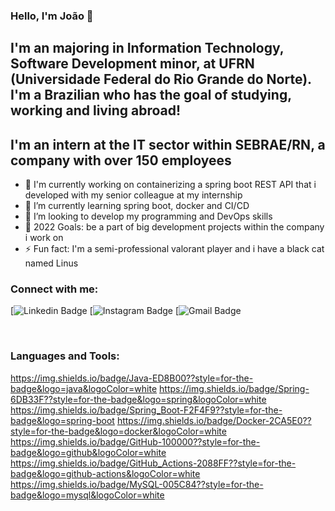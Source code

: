 ### Hello, I'm João 👋

## I'm an majoring in Information Technology, Software Development minor, at UFRN (Universidade Federal do Rio Grande do Norte). I'm a Brazilian who has the goal of studying, working and living abroad!
## I'm an intern at the IT sector within SEBRAE/RN, a company with over 150 employees

- 🔭 I'm currently working on containerizing a spring boot REST API that i developed with my senior colleague at my internship 
- 🌱 I’m currently learning spring boot, docker and CI/CD
- 👯 I’m looking to develop my programming and DevOps skills 
- 🥅 2022 Goals: be a part of big development projects within the company i work on 
- ⚡ Fun fact: I'm a semi-professional valorant player and i have a black cat named Linus

### Connect with me:

[![Linkedin Badge](https://img.shields.io/badge/-joaosfvieira-blue??style=for-the-badge&logo=linkedin&logoColor=white&link=https://www.linkedin.com/in/joão-souza-367a581a3)
[![Instagram Badge](https://img.shields.io/badge/-joaodsouzs-E4405F??style=for-the-badge&logo=instagram&logoColor=white&link=https://www.instagram.com/joaodsouzs/)
[![Gmail Badge](https://img.shields.io/badge/-joaosouzafvieira@gmail.com-c14438?style=flat-square&logo=Gmail&logoColor=white&link=mailto:joaosouzafvieira@gmail.com)

<br />

### Languages and Tools:

https://img.shields.io/badge/Java-ED8B00??style=for-the-badge&logo=java&logoColor=white
https://img.shields.io/badge/Spring-6DB33F??style=for-the-badge&logo=spring&logoColor=white
https://img.shields.io/badge/Spring_Boot-F2F4F9??style=for-the-badge&logo=spring-boot
https://img.shields.io/badge/Docker-2CA5E0??style=for-the-badge&logo=docker&logoColor=white
https://img.shields.io/badge/GitHub-100000??style=for-the-badge&logo=github&logoColor=white
https://img.shields.io/badge/GitHub_Actions-2088FF??style=for-the-badge&logo=github-actions&logoColor=white
https://img.shields.io/badge/MySQL-005C84??style=for-the-badge&logo=mysql&logoColor=white

